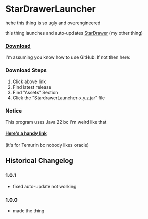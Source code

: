 # StarDrawerLauncher

hehe this thing is so ugly and overengineered

this thing launches and auto-updates [StarDrawer](https://github.com/Canary-Prism/StarDrawer) (my other thing)

### [Download](https://github.com/Canary-Prism/StarDrawerLauncher/releases/)

I'm assuming you know how to use GitHub. If not then here:

### Download Steps

1. Click above link
2. Find latest release
3. Find "Assets" Section
4. Click the "StardrawerLauncher-x.y.z.jar" file

### Notice

This program uses Java 22 bc i'm weird like that

#### [Here's a handy link](https://adoptium.net/temurin/releases/?version=22)

(it's for Temurin bc nobody likes oracle)

## Historical Changelog

### 1.0.1
- fixed auto-update not working

### 1.0.0
- made the thing
